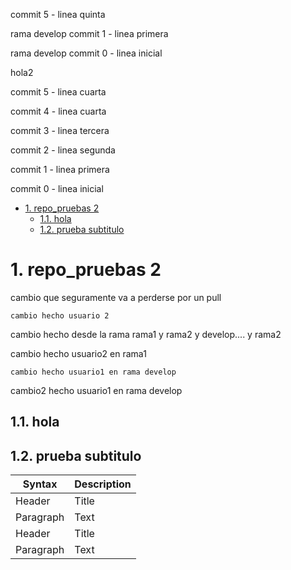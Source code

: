 commit 5 - linea quinta

rama develop commit 1 - linea primera

rama develop commit 0 - linea inicial

hola2

commit 5 - linea cuarta

commit 4 - linea cuarta

commit 3 - linea tercera

commit 2 - linea segunda

commit 1 - linea primera

commit 0 - linea inicial

- [1. repo\_pruebas 2](#1-repo_pruebas-2)
  - [1.1. hola](#11-hola)
  - [1.2. prueba subtitulo](#12-prueba-subtitulo)


# 1. repo_pruebas 2
cambio que seguramente va a perderse por un pull

`cambio hecho usuario 2`

cambio hecho desde la rama rama1 y rama2 y develop.... y rama2

cambio hecho usuario2 en rama1

```
cambio hecho usuario1 en rama develop
```

cambio2 hecho usuario1 en rama develop

## 1.1. hola

## 1.2. prueba subtitulo

| Syntax | Description |
| ----------- | ----------- |
| Header | Title |
| Paragraph | Text |
| Header | Title |
| Paragraph | Text |